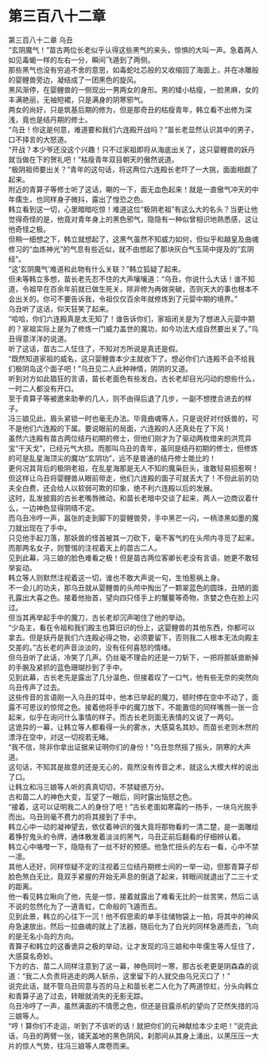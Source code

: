 # 第三百八十二章

第三百八十二章 乌丑\
“玄阴魔气！”苗古两位长老似乎认得这些黑气的来头，惊惧的大叫一声。急着两人如见毒蝎一样的左右一分，瞬间飞遁到了两侧。\
那些黑气也没有穷追不舍的意思，如毒蛇吐芯般的又收缩回了海面上，并在冰雕般的婴鲤兽旁边，凝结成了一团黑色的旋风。\
黑风渐停，在婴鲤兽的一侧现出一男两女的身形。男的矮小枯瘦，一脸黑麻，女的丰满艳丽，无袖短裙，只是满身的阴寒邪气。\
两女的尚好，只是筑基后期的修为，但是那奇丑的枯瘦青年，韩立看不出修为深浅，竟也是结丹期的修士。\
“乌丑！你这是何意，难道要和我们六连殿开战吗？”苗长老显然认识其中的男子，口不择言的大怒道。\
“开战？本少爷还没这个兴趣！只不过家祖即将从海底出关了，这只婴鲤兽的妖丹就当做在下的贺礼吧！”枯瘦青年双目朝天的傲然说道。\
“极阴祖师要出关？”青年的这句话，将这两位六连殿长老吓了一大挑，面面相觑了起来。\
附近的青算子等修士听了这话，唰的一下，面无血色起来！就是一直傲气冲天的中年儒生，也同样身子微抖，露出了惶恐之色。\
韩立看到这一切，心里暗暗吃惊！难道这位“极阴老祖”有这么大的名头？当更让他觉得奇怪的是，他竟对青年身上的黑色邪气，隐隐有一种似曾相识地熟悉感，这让他奇怪之极。\
但稍一细想之下，韩立就想起了，这黑气虽然不知威力如何，但似乎和越皇及曲魂修习的“血炼神光”的气息有些近似，就不由想起了那块灰白气玉简中提及的“玄阴经”。\
“这‘玄阴魔气’难道和此物有什么关联？”韩立狐疑了起来。\
但未等韩立多想，苗长老先忍不住的大声嚷嚷道：“乌丑，你说什么大话！谁不知道，令祖早在百余年前就已做生死关，除非修为再做突破，否则天大的事也根本不会出关的。你可不要告诉我，令祖仅仅百余年就修炼到了元婴中期的境界。”\
乌丑听了这话，仰天狂笑了起来。\
“哈哈，你们六连殿真是太无知了！谁告诉你们，家祖闭关是为了想进入元婴中期的？家祖实际上是为了修炼一门威力盖世的魔功，如今功法大成自然要出关了。”乌丑得意洋洋的说道。\
听了这话，苗古二人怔住了，不知对方所说是真还是假。\
“既然知道家祖的威名，这只婴鲤兽本少主就收下了。想必你们六连殿不会不给我们极阴岛这个面子吧！”乌丑见二人此种神情，阴阴的又道。\
听到对方如此猖狂的言语，苗长老面色有些发白。古长老却目光闪动的想些什么，一时二人都没有开口。\
至于青算子等被邀来助拳的几人，则不由得后退了几步，一副不想搅合进去的样子。\
冯三娘见此，眉头紧锁一时也毫无办法。毕竟曲魂等人，只是说好对付妖兽的，可不是他们六连殿的下属。要说眼前的局面，六连殿的人还真处在了下风！\
虽然六连殿有苗古两位结丹初期的修士，但他们刚才为了驱动两枚借来的洪荒异宝“干天戈”，已经元气大损。而那叫乌丑的青年，虽同是结丹初期的修士，但修炼的可是乱星海顶尖的魔功“玄阴功”，远不是普通的结丹修士能比的！\
更何况其背后的极阴老祖，在乱星海那是无人不知的魔枭巨头，谁敢轻易招惹啊！\
但这样让乌丑将婴鲤兽从眼前带走，他们六连殿的面子可就丢大了！不但此前的功夫全白费，还会给人以软弱可欺的印象，绝不利六连殿以后的发展。\
这时，乱发披肩的古长老嘴唇微动，和苗长老暗中交谈了起来，两人一边商议着什么，一边神色显得阴晴不定。\
而乌丑冷哼一声，嚣张的走到脚下的婴鲤兽旁，手中黑芒一闪，一柄漆黑如墨的魔刀就出现在了手中。\
只见他手起刀落，那妖兽的怪首被其一刀砍下，毫不客气的在头颅内寻觅了起来。而那两名女子，则警惕的注视着天上的苗古二人。\
见到此幕，冯三娘的脸色难看之极！但是苗古两位客卿长老没有言语，她更不敢轻举妄动。\
韩立等人则默然注视着这一切，谁也不敢大声说一句，生怕惹祸上身。\
不一会儿的功夫，那乌丑就从婴鲤兽的头颅中掏出了一颗翠蓝色的圆珠，丑陋的面孔露出大喜之色。接着他抬首，望向四只怪手上的蟹鳌等奇物，贪婪之色在脸上闪过。\
但当其再举起手中的魔刀，古长老却沉声喝住了他的举动。\
“少岛主，看在令祖和我们殿主也算旧识的份上，这婴鲤兽的其他东西，你都可以拿去。但是妖丹是我们六连殿必得之物，必须要留下，否则我二人根本无法向殿主交差的。”古长老的声音淡淡的，没有任何喜怒的情绪。\
但乌丑听了此话，冷笑了几声。仍丝毫不理会的还是一刀斩下，一把将那妖兽断掉的手腕及紧抓的蓝色珊瑚抄到了手中。\
见到此幕，古长老先是露出了几分温色，但接着叹了一口气，他有些无奈的突然向乌丑传声了过去。\
这些传音的言语刚一入乌丑的耳中，他本已举起的魔刀，顿时停在空中不动了，面露不可思议的惊愕之色。接着他将手中的魔刀放下，不能置信的同样嘴唇一张一合起来，似乎在询问什么事情的样子。而古长老则面无表情的又说了一两句。\
这诡异的一幕，让韩立等人都看得一头的雾水，大感莫名其妙。而苗长老则木然的漂浮在空中，对这一切视若无睹。\
“我不信，除非你拿出证据来证明你们的身份！”乌丑忽然摇了摇头，阴寒的大声道。\
这句话，不知其是故意的还是无心的，竟然没有传音之术，就这么大模大样的说出了口。\
让韩立和冯三娘等人听的真真切切，不禁疑惑万分。\
古和苗二人的神色大变，互望了一眼后，同时露出恼怒之色。\
“接着，这可以证明我二人的身份了吧！”古长老面如寒霜的一扬手，一块乌光脱手而出。乌丑则毫不费力的将其接到了手中。\
韩立心中一动的凝神望去，依仗着神识的强大竟将那物看的一清二楚，是一面雕绘着狰狞鬼头的令牌，通体散发着淡淡的黑气，乌丑正前后翻看的仔细辨认着。\
韩立心中咯噔一下，隐隐有了一丝不好的预感。他急忙扭头的左右一看，心中不禁一凛。\
其他人还好，同样惊疑不定的注视着三位结丹期修士间的一举一动，但那青算子却脸色煞白无比，竟双手紧握的开始无声息的倒退了起来，转眼间就退出了二三十丈的距离。\
他一看见韩立瞅向了他，先是一惊，接着就露出了难看无比的一丝苦笑，然后二话不说的忽然化为了一道青虹，亡命般的飞遁而去。\
见到此景，韩立的心往下一沉！他不假思索的单手往储物袋上一拍，将其中的神风舟急速放出，然后一拉曲魂的就上了法器，随后化为了白光的同样急遁而去，飞向的是无名小岛的方向。\
青算子和韩立的这番诡异之极的举动，让才发现的冯三娘和中年儒生等人怔住了，大感莫名奇妙。\
下方的古、苗二人同样注意到了这一幕，神色同时一寒，那古长老更是阴森森的说道：“我二人负责将逃走的两人斩杀，这里留下的人就交由乌兄灭口了！”\
说完此话，就不管乌丑同意与否的马上和苗长老二人化为了两道惊虹，分头向韩立和青算子追了过去，转眼就消失的无影无踪。\
乌丑冷哼了一声，虽然满面的不情愿之色，但还是目露杀机的望向了茫然失措的冯三娘等人。\
“哼！算你们不走运，听到了不该听的话！就把你们的元神献给本少主吧！”说完此话，乌丑的两臂一张，铺天盖地的黑色阴风，刹那间从其身上涌出，以黑压压一大片的惊人气势，往冯三娘等人席卷而来。
